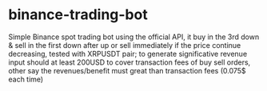 # binance-trading-bot
Simple Binance spot trading bot using the official API, it buy in the 3rd down &amp; sell in the first down after up or sell immediately if the price continue decreasing, tested with XRPUSDT pair; to generate significative revenue input should at least 200USD to cover transaction fees of buy sell orders, other say the revenues/benefit must great than transaction fees (0.075$ each time)
